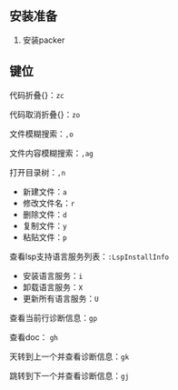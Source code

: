## 安装准备

1. 安装packer


## 键位

代码折叠{}：`zc`

代码取消折叠{}：`zo`

文件模糊搜索：`,o`

文件内容模糊搜索：`,ag`

打开目录树：`,n`
- 新建文件：`a`
- 修改文件名：`r`
- 删除文件：`d`
- 复制文件：`y`
- 粘贴文件：`p`

查看lsp支持语言服务列表：`:LspInstallInfo`
- 安装语言服务：`i`
- 卸载语言服务：`X`
- 更新所有语言服务：`U`


查看当前行诊断信息：`gp`

查看doc： `gh`

天转到上一个并查看诊断信息：`gk`

跳转到下一个并查看诊断信息：`gj`
